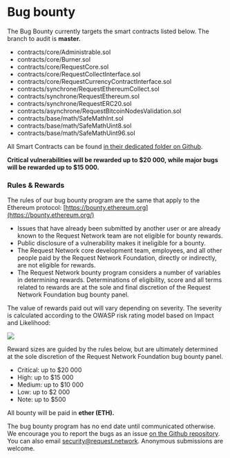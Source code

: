 # Bug bounty

The Bug Bounty currently targets the smart contracts listed below. The branch to audit is **master.**

* contracts/core/Administrable.sol
* contracts/core/Burner.sol
* contracts/core/RequestCore.sol
* contracts/core/RequestCollectInterface.sol
* contracts/core/RequestCurrencyContractInterface.sol
* contracts/synchrone/RequestEthereumCollect.sol
* contracts/synchrone/RequestEthereum.sol
* contracts/synchrone/RequestERC20.sol
* contracts/asynchrone/RequestBitcoinNodesValidation.sol
* contracts/base/math/SafeMathInt.sol
* contracts/base/math/SafeMathUint8.sol
* contracts/base/math/SafeMathUint96.sol

All Smart Contracts can be found [in their dedicated folder on Github](https://github.com/RequestNetwork/requestNetwork/tree/master/packages/requestNetworkSmartContracts).

**Critical vulnerabilities will be rewarded up to $20 000, while major bugs will be rewarded up to $15 000.**

### Rules & Rewards

The rules of our bug bounty program are the same that apply to the Ethereum protocol: [https://bounty.ethereum.org](https://bounty.ethereum.org/)

* Issues that have already been submitted by another user or are already known to the Request Network team are not eligible for bounty rewards.
* Public disclosure of a vulnerability makes it ineligible for a bounty.
* The Request Network core development team, employees, and all other people paid by the Request Network Foundation, directly or indirectly, are not eligible for rewards.
* The Request Network bounty program considers a number of variables in determining rewards. Determinations of eligibility, score and all terms related to rewards are at the sole and final discretion of the Request Network Foundation bug bounty panel.

The value of rewards paid out will vary depending on severity. The severity is calculated according to the OWASP risk rating model based on Impact and Likelihood:

![](.gitbook/assets/severity.png)

Reward sizes are guided by the rules below, but are ultimately determined at the sole discretion of the Request Network Foundation bug bounty panel.

* Critical: up to $20 000
* High: up to $15 000
* Medium: up to $10 000
* Low: up to $2 000
* Note: up to $500

All bounty will be paid in **ether \(ETH\).**

The bug bounty program has no end date until communicated otherwise. We encourage you to report the bugs as an issue [on the Github repository](https://github.com/RequestNetwork/requestNetwork/tree/master/packages/requestNetworkSmartContracts). You can also email [security@request.network](mailto:security@request.network). Anonymous submissions are welcome.

